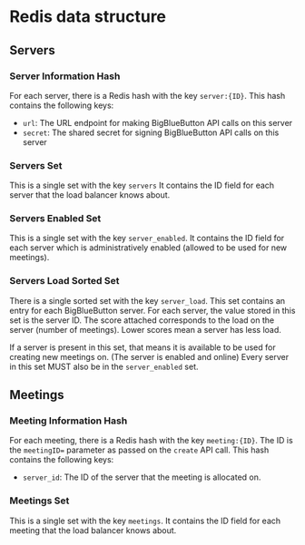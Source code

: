 # Redis data structure

## Servers

### Server Information Hash

For each server, there is a Redis hash with the key `server:{ID}`.
This hash contains the following keys:

* `url`: The URL endpoint for making BigBlueButton API calls on this server
* `secret`: The shared secret for signing BigBlueButton API calls on this server

### Servers Set

This is a single set with the key `servers`
It contains the ID field for each server that the load balancer knows about.

### Servers Enabled Set

This is a single set with the key `server_enabled`.
It contains the ID field for each server which is administratively enabled (allowed to be used for new meetings).

### Servers Load Sorted Set

There is a single sorted set with the key `server_load`.
This set contains an entry for each BigBlueButton server.
For each server, the value stored in this set is the server ID.
The score attached corresponds to the load on the server (number of meetings).
Lower scores mean a server has less load.

If a server is present in this set, that means it is available to be used for creating new meetings on.
(The server is enabled and online)
Every server in this set MUST also be in the `server_enabled` set.

## Meetings

### Meeting Information Hash

For each meeting, there is a Redis hash with the key `meeting:{ID}`.
The ID is the `meetingID=` parameter as passed on the `create` API call.
This hash contains the following keys:

* `server_id`: The ID of the server that the meeting is allocated on.

### Meetings Set

This is a single set with the key `meetings`.
It contains the ID field for each meeting that the load balancer knows about.
